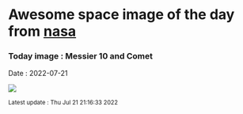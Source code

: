 
# Awesome space image of the day from [nasa](https://api.nasa.gov/)

### Today image : Messier 10 and Comet

Date : 2022-07-21


![](https://apod.nasa.gov/apod/image/2207/C2017k2cumuloM10v4_1024.jpg)

<small>Latest update : Thu Jul 21 21:16:33 2022</small>



